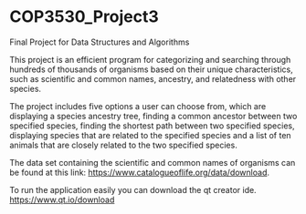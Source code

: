 # COP3530_Project3
Final Project for Data Structures and Algorithms


This project is an efficient program for categorizing and searching through hundreds of thousands of organisms based on their unique characteristics, such as scientific and common names, ancestry, and relatedness with other species.

The project includes five options a user can choose from, which are displaying a species ancestry tree, finding a common ancestor between two specified species, finding the shortest path between two specified species, displaying species that are related to the specified species and a list of ten animals that are closely related to the two specified species.

The data set containing the scientific and common names of organisms can be found at this link: https://www.catalogueoflife.org/data/download.

To run the application easily you can download the qt creator ide.
https://www.qt.io/download
